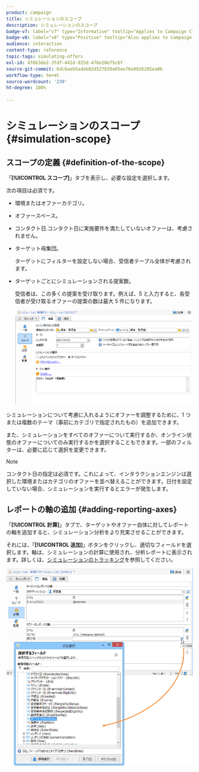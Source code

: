 ```yaml
---
product: campaign
title: シミュレーションのスコープ
description: シミュレーションのスコープ
badge-v7: label="v7" type="Informative" tooltip="Applies to Campaign Classic v7"
badge-v8: label="v8" type="Positive" tooltip="Also applies to Campaign v8"
audience: interaction
content-type: reference
topic-tags: simulating-offers
exl-id: 4f6b3de2-3fdf-441d-925d-476e20e75c6f
source-git-commit: 6dc6aeb5adeb82d527b39a05ee70a9926205ea0b
workflow-type: tm+mt
source-wordcount: '239'
ht-degree: 100%

---
```


# シミュレーションのスコープ{#simulation-scope}



## スコープの定義 {#definition-of-the-scope}

「**[!UICONTROL スコープ]**」タブを表示し、必要な設定を選択します。

次の項目は必須です。

* 環境またはオファーカテゴリ。
* オファースペース。
* コンタクト日.コンタクト日に実施要件を満たしていないオファーは、考慮されません。
* ターゲット母集団。

   ターゲットにフィルターを設定しない場合、受信者テーブル全体が考慮されます。

* ターゲットごとにシミュレーションされる提案数。

   受信者は、この多くの提案を受け取ります。例えば、5 と入力すると、各受信者が受け取るオファーの提案の数は最大 5 件になります。

   ![](assets/offer_simulation_009.png)

シミュレーションについて考慮に入れるようにオファーを調整するために、1 つまたは複数のテーマ（事前にカテゴリで指定されたもの）を追加できます。

また、シミュレーションをすべてのオファーについて実行するか、オンライン状態のオファーについてのみ実行するかを選択することもできます。一部のフィルターは、必要に応じて選択を変更できます。

>[!NOTE]
>
>コンタクト日の指定は必須です。これによって、インタラクションエンジンは選択した環境またはカテゴリのオファーを並べ替えることができます。日付を設定していない場合、シミュレーションを実行するとエラーが発生します。

## レポートの軸の追加 {#adding-reporting-axes}

「**[!UICONTROL 計算]**」タブで、ターゲットやオファー自体に対してレポートの軸を追加すると、シミュレーション分析をより充実させることができます。

それには、「**[!UICONTROL 追加]**」ボタンをクリックし、適切なフィールドを選択します。軸は、シミュレーションの計算に使用され、分析レポートに表示されます。詳しくは、[シミュレーションのトラッキング](../../interaction/using/simulation-tracking.md)を参照してください。

![](assets/offer_simulation_011.png)
